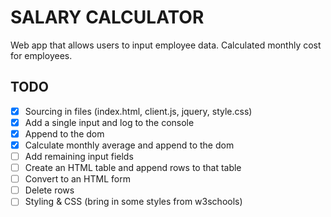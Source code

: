 # SALARY CALCULATOR

Web app that allows users to input employee data. Calculated monthly cost for employees.

## TODO

- [x] Sourcing in files (index.html, client.js, jquery, style.css)
- [x] Add a single input and log to the console
- [x] Append to the dom
- [x] Calculate monthly average and append to the dom
- [ ] Add remaining input fields
- [ ] Create an HTML table and append rows to that table
- [ ] Convert to an HTML form
- [ ] Delete rows
- [ ] Styling & CSS (bring in some styles from w3schools)
